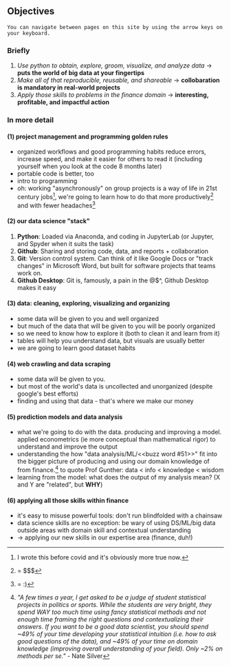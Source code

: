 ## Objectives 

```{tip}
You can navigate between pages on this site by using the arrow keys on your keyboard.
```

### Briefly 
1.    _Use python to obtain, explore, groom, visualize, and analyze data_ &rightarrow;  **puts the world of big data at your fingertips**
2.    _Make all of that reproducible, reusable, and shareable_ &rightarrow; **collobaration is mandatory in real-world projects**
3.    _Apply those skills to problems in the finance domain_ &rightarrow; **interesting, profitable, and impactful action**

### In more detail 

#### (1) project management and programming golden rules 

- organized workflows and good programming habits reduce errors, increase speed, and make it easier for others to read it (including yourself when you look at the code 8 months later)
- portable code is better, too 	 
- intro to programming	
- oh: working "asynchronously" on group projects is a way of life in 21st century jobs[^async21], we're going to learn how to do that more productively[^produc] and with fewer headaches[^headache]

[^async21]: I wrote this before covid and it's obviously more true now.
[^produc]: = \$\$\$
[^headache]: = :) 

#### (2) our data science "stack" 

1. **Python**: Loaded via Anaconda, and coding in JupyterLab (or Jupyter, and Spyder when it suits the task)
2. **Github**: Sharing and storing code, data, and reports + collaboration
3. **Git**: Version control system. Can think of it like Google Docs or "track changes" in Microsoft Word, but built for software projects that teams work on.  
4. **Github Desktop**: Git is, famously, a pain in the @$^, Github Desktop makes it easy

#### (3) data: cleaning, exploring, visualizing and organizing 

- some data will be given to you and well organized
- but much of the data that will be given to you will be poorly organized
- so we need to know how to explore it (both to clean it and learn from it)
- tables will help you understand data, but visuals are usually better
- we are going to learn good dataset habits
 
#### (4) web crawling and data scraping 

- some data will be given to you.
- but most of the world's data is uncollected and unorganized (despite google's best efforts)
- finding and using that data - that's where we make our money	

#### (5) prediction models and data analysis 

- what we're going to do with the data. producing and improving a model. applied econometrics (ie more conceptual than mathematical rigor) to understand and improve the output
- understanding the how "data analysis/ML/<<buzz word #51>>" fit into the bigger picture of producing and using our domain knowledge of from finance.[^nate] to quote Prof Gunther: data < info < knowledge < wisdom
- learning from the model:  what does the output of my analysis mean? (X and Y are "related", but **WHY**) 	

[^nate]: _"A few times a year, I get asked to be a judge of student statistical projects in politics or sports. While the students are very bright, they spend WAY too much time using fancy statistical methods and not enough time framing the right questions and contextualizing their answers. If you want to be a good data scientist, you should spend ~49% of your time developing your statistical intuition (i.e. how to ask good questions of the data), and ~49% of your time on domain knowledge (improving overall understanding of your field). Only ~2% on methods per se."_ - Nate Silver

#### (6) applying all those skills within finance 

- it's easy to misuse powerful tools: don't run blindfolded with a chainsaw
- data science skills are no exception: be wary of using DS/ML/big data outside areas with domain skill and contextual understanding
- &rarr; applying our new skills in our expertise area (finance, duh!)

